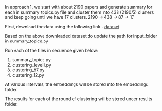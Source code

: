 In approach 1, we start with about 2190 papers and generate summary for each in summary_topics.py file and cluster them into 438 (2190/5) clusters and keep going until we have 17 clusters. 
2190 -> 438 -> 87 -> 17

First, download the data using the following link - [dataset](https://livejohnshopkins-my.sharepoint.com/:f:/r/personal/tnayak2_jh_edu/Documents/cagias?csf=1&web=1&e=LrepF3)

Based on the above downloaded dataset do update the path for input_folder in summary_topics.py

Run each of the files in sequence given below:
1. summary_topics.py
2. clustering_level1.py
3. clustering_87.py
4. clustering_12.py

At various intervals, the embeddings will be stored into the embeddings folder.

The results for each of the round of clustering will be stored under results folder.